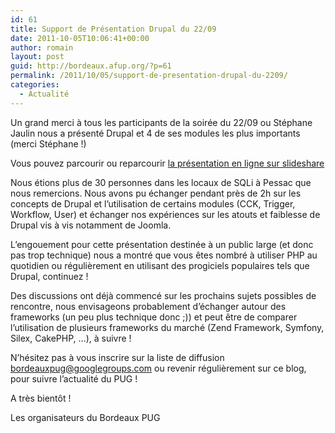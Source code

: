 ```yaml
---
id: 61
title: Support de Présentation Drupal du 22/09
date: 2011-10-05T10:06:41+00:00
author: romain
layout: post
guid: http://bordeaux.afup.org/?p=61
permalink: /2011/10/05/support-de-presentation-drupal-du-2209/
categories:
  - Actualité
---
```

Un grand merci à tous les participants de la soirée du 22/09 ou Stéphane Jaulin nous a présenté Drupal et 4 de ses modules les plus importants (merci Stéphane !)

Vous pouvez parcourir ou reparcourir [la présentation en ligne sur slideshare](http://www.slideshare.net/sjaulin/prsentation-de-drupal-9500056)

Nous étions plus de 30 personnes dans les locaux de SQLi à Pessac que nous remercions. Nous avons pu échanger pendant près de 2h sur les concepts de Drupal et l&rsquo;utilisation de certains modules (CCK, Trigger, Workflow, User) et échanger nos expériences sur les atouts et faiblesse de Drupal vis à vis notamment de Joomla.

L&rsquo;engouement pour cette présentation destinée à un public large (et donc pas trop technique) nous a montré que vous êtes nombré à utiliser PHP au quotidien ou régulièrement en utilisant des progiciels populaires tels que Drupal, continuez !

Des discussions ont déjà commencé sur les prochains sujets possibles de rencontre, nous envisageons probablement d&rsquo;échanger autour des frameworks (un peu plus technique donc ;)) et peut être de comparer l&rsquo;utilisation de plusieurs frameworks du marché (Zend Framework, Symfony, Silex, CakePHP, &#8230;), à suivre !

N&rsquo;hésitez pas à vous inscrire sur la liste de diffusion bordeauxpug@googlegroups.com ou revenir régulièrement sur ce blog, pour suivre l&rsquo;actualité du PUG !

A très bientôt !

Les organisateurs du Bordeaux PUG